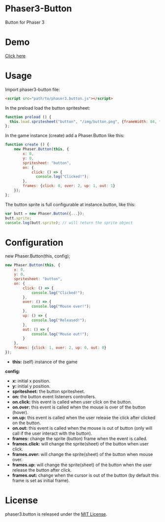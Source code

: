 # Phaser3-Button
Button for Phaser 3

# Demo
[Click here](https://ivopc.000webhostapp.com/phaser-button/)

# Usage
Import phaser3-button file:
``` html
<script src="path/to/phaser3.button.js"></script>
```

In the preload load the button spritesheet:
```javascript
function preload () {
  this.load.spritesheet("button", "/img/button.png", {frameWidth: 84, frameHeight: 29});
};
```

In the game instance (create) add a Phaser.Button like this:
```javascript
function create () {
    new Phaser.Button(this, {
        x: 0,
        y: 0,
        spritesheet: "button",
        on: {
            click: () => {
              console.log("Clicked!");
        },
        frames: {click: 0, over: 2, up: 1, out: 1}
    });
};
```

The button sprite is full configurable at instance.button, like this:
```javascript
var butt = new Phaser.Button({...});
butt.sprite;
console.log(butt.sprite); // will return the sprite object
```

# Configuration

new Phaser.Button(this, config);
```javascript
new Phaser.Button(this, {
    x: 0,
    y: 0,
    spritesheet: "button",
    on: {
        click: () => {
            console.log("Clicked!");
        },
        over: () => {
            console.log("Mouse over!");
        },
        up: () => {
            console.log("Released!");
        },
        out: () => {
            console.log("Mouse out!");
        }
    },
    frames: {click: 1, over: 2, up: 0, out: 0}
});
```

- **this:** (self) instance of the game

**config:**
- **x:** initial x position.
- **y:** initial y position.
- **spritesheet:** the button spritesheet.
- **on:** the button event listeners controllers.
- **on.click:** this event is called when user click on the button.
- **on.over:** this event is called when the mouse is over of the button (hover).
- **on.up:** this event is called when the user release the click after clicked on the button.
- **on.out:** this event is called when the mouse is out of button (only will call if the user interact with the button).
- **frames:** change the sprite (button) frame when the event is called.
- **frames.click:** will change the sprite(sheet) of the button when user click.
- **frames.over:** will change the sprite(sheet) of the button when mouse over.
- **frames.up:** will change the sprite(sheet) of the button when the user release the button after click.
- **frames.out:** change when the cursor is out of the button (by default this frame is set as initial frame).

# License

phaser3.button is released under the [MIT License](https://opensource.org/licenses/MIT).

